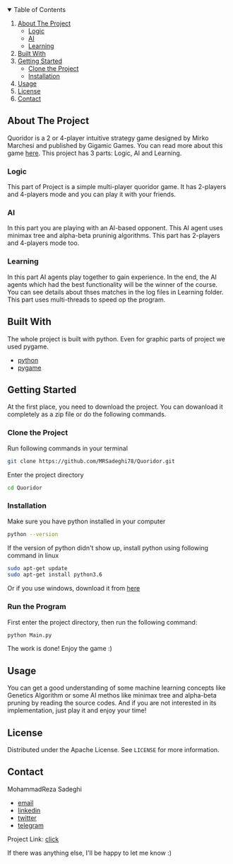 
<!-- TABLE OF CONTENTS -->
<details open="open">
  <summary>Table of Contents</summary>
  <ol>
    <li>
      <a href="#about-the-project">About The Project</a>
      <ul>
        <li><a href="#logic">Logic</a></li>
        <li><a href="#ai">AI</a></li>
        <li><a href="#learning">Learning</a></li>
      </ul>
    </li>
        <li><a href="#built-with">Built With</a></li>
    <li>
      <a href="#getting-started">Getting Started</a>
      <ul>
        <li><a href="#clone-the-project">Clone the Project</a></li>
        <li><a href="#installation">Installation</a></li>
      </ul>
    </li>
    <li><a href="#usage">Usage</a></li>
    <li><a href="#license">License</a></li>
    <li><a href="#contact">Contact</a></li>
  </ol>
</details>



<!-- ABOUT THE PROJECT -->
## About The Project

Quoridor is a 2 or 4-player intuitive strategy game designed by Mirko Marchesi and published by Gigamic Games. You can read more about this game [here](https://en.wikipedia.org/wiki/Quoridor). 
This project has 3 parts: Logic, AI and Learning.

### Logic
This part of Project is a simple multi-player quoridor game. It has 2-players and 4-players mode and you can play it with your friends.

### AI
In this part you are playing with an AI-based opponent. This AI agent uses minimax tree and alpha-beta pruninig algorithms. This part has 2-players and 4-players mode too.

### Learning
In this part AI agents play together to gain experience. In the end, the AI agents which had the best functionality will be the winner of the course. You can see details about thses matches in the log files in Learning folder. This part uses multi-threads to speed op the program.


## Built With

The whole project is built with python. Even for graphic parts of project we used pygame.
* [python](https://www.python.org/)
* [pygame](https://www.pygame.org/)


<!-- GETTING STARTED -->
## Getting Started

At the first place, you need to download the project. You can dowanload it completely as a zip file or do the following commands.



### Clone the Project

Run following commands in your terminal
  ```sh
  git clone https://github.com/MRSadeghi78/Quoridor.git
  ```
Enter the project directory
  ```sh
  cd Quoridor
  ```

### Installation

Make sure you have python installed in your computer
   ```sh
   python --version
   ```
If the version of python didn't show up, install python using following command in linux
   ```sh
   sudo apt-get update
   sudo apt-get install python3.6
   ```
Or if you use windows, download it from [here](https://www.python.org/downloads/windows/)

### Run the Program

First enter the project directory, then run the following command:
   ```sh
   python Main.py
   ```
The work is done! Enjoy the game :)   

<!-- USAGE EXAMPLES -->
## Usage

You can get a good understanding of some machine learning concepts like Genetics Algorithm or some AI methos like minimax tree and alpha-beta pruning by reading the source codes.
And if you are not interested in its implementation, just play it and enjoy your time!



<!-- LICENSE -->
## License

Distributed under the Apache License. See `LICENSE` for more information.



<!-- CONTACT -->
## Contact

MohammadReza Sadeghi
  - [email](mohammadrezasadeqi161@gmail.com)
  - [linkedin](https://www.linkedin.com/in/mrsadegi78/)
  - [twitter](https://twitter.com/MRSadeghi78)
  - [telegram](https://t.me/MRSadeghi78)

Project Link: [click](https://github.com/MRSadeghi78/Quoridor)


If there was anything else, I'll be happy to let me know :)

